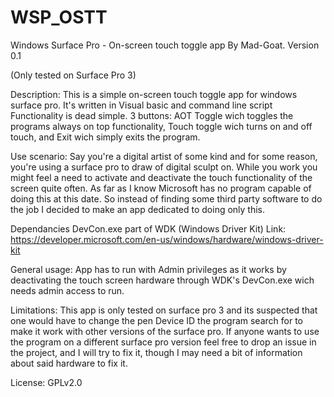 # WSP_OSTT
Windows Surface Pro - On-screen touch toggle app
    By Mad-Goat.
    Version 0.1

(Only tested on Surface Pro 3)

Description:
This is a simple on-screen touch toggle app for windows surface pro.
It's written in Visual basic and command line script
Functionality is dead simple. 3 buttons:
AOT Toggle wich toggles the programs always on top functionality,
Touch toggle wich turns on and off touch,
and Exit wich simply exits the program.

Use scenario:
Say you're a digital artist of some kind and for some reason, you're
using a surface pro to draw of digital sculpt on. While you work
you might feel a need to activate and deactivate the touch functionality
of the screen quite often. As far as I know Microsoft has no program capable
of doing this at this date. So instead of finding some third party software
to do the job I decided to make an app dedicated to doing only this.

Dependancies
DevCon.exe part of WDK (Windows Driver Kit)
Link: https://developer.microsoft.com/en-us/windows/hardware/windows-driver-kit

General usage:
App has to run with Admin privileges as it works by deactivating the touch
screen hardware through WDK's DevCon.exe wich needs admin access to run.

Limitations:
This app is only tested on surface pro 3 and its suspected that one would
have to change the pen Device ID the program search for to make it work with
other versions of the surface pro. If anyone wants to use the program on a
different surface pro version feel free to drop an issue in the project, and
I will try to fix it, though I may need a bit of information about said
hardware to fix it.

License: GPLv2.0